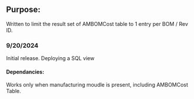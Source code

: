 ## Purpose:
Written to limit the result set of AMBOMCost table to 1 entry per BOM / Rev ID.

### 9/20/2024

Initial release.  Deploying a SQL view

#### Dependancies:

Works only when manufacturing moudle is present, including AMBOMCost Table.


